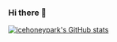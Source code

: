 ### Hi there 👋

[![icehoneypark's GitHub stats](https://github-readme-stats.vercel.app/api?username=icehoneypark&show_icons=true&theme=highcontrast)](https://github.com/anuraghazra/github-readme-stats)


<!--
**icehoneypark/icehoneypark** is a ✨ _special_ ✨ repository because its `README.md` (this file) appears on your GitHub profile.

Here are some ideas to get you started:

- 🔭 I’m currently working on ...
- 🌱 I’m currently learning ...
- 👯 I’m looking to collaborate on ...
- 🤔 I’m looking for help with ...
- 💬 Ask me about ...
- 📫 How to reach me: ...
- 😄 Pronouns: ...
- ⚡ Fun fact: ...
-->
